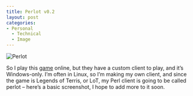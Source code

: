 ```yaml
---
title: Perlot v0.2
layout: post
categories:
- Personal
  - Technical
  - Image
---
```

![Perlot][1]

So I play this [game][2] online, but they have a custom client to play, and it’s Windows-only. I’m often in Linux, so I’m making my own client, and since the game is Legends of Terris, or LoT, my Perl client is going to be called perlot – here’s a basic screenshot, I hope to add more to it soon.

 [1]: http://www.randomthink.net/pictures/perlot.jpg
 [2]: http://www.legendsofterris.com